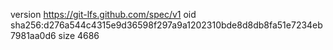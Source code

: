 version https://git-lfs.github.com/spec/v1
oid sha256:d276a544c4315e9d36598f297a9a1202310bde8d8db8fa51e7234eb7981aa0d6
size 4686
